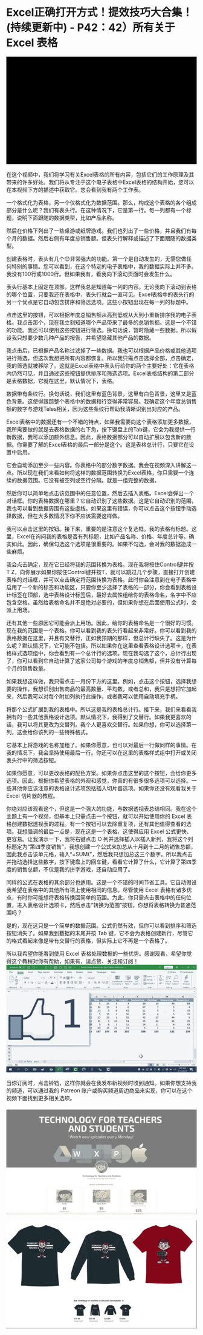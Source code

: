 # Excel正确打开方式！提效技巧大合集！(持续更新中) - P42：42）所有关于 Excel 表格 

![](img/010d0a29b5c75e986b8338a4ab53611d_0.png)

在这个视频中，我们将学习有关Excel表格的所有内容，包括它们的工作原理及其带来的许多好处。我们将从专注于这个电子表格中Excel表格的结构开始，您可以在本视频下方的描述中获取它。您会看到我有两个工作表。

一个格式化为表格，另一个仅格式化为数据范围。那么，构成这个表格的各个组成部分是什么呢？我们有表头行。在这种情况下，它是第一行。每一列都有一个标题，说明下面跟随的数据类型，比如产品名称。

然后在价格下列出了一些桌游或纸牌游戏。我们也列出了一些价格，并且我们有每个月的数据。然后右侧有年度总销售额。但表头行解释或描述了下面跟随的数据类型。

创建表格时，表头有几个😊非常强大的功能。第一个是自动发生的，无需您做任何特别的事情。您可以看到，在这个特定的电子表格中，我的数据实际上并不多。我没有100行或1000行。但如果我有，看我向下滚动页面时会发生什么。

表头行基本上固定在顶部，这样我总是知道每一列的内容。无论我向下滚动到表格的哪个位置，只要我还在表格中，表头行就会一直可见。Excel表格中的表头行的另一个优点是它自动包含排序和筛选选项。这些小按钮出现在每一列的标题中。

点击这里的按钮，可以根据年度总销售额从高到低或从大到小重新排序我的电子表格。我点击那个，现在我立刻知道哪个产品带来了最多的总销售额。这是一个不错的功能。我还可以使用这些按钮进行筛选。换句话说，暂时隐藏一些数据。所以假设我只想要少数几种产品的报告，并希望隐藏其他产品的数据。

我点击后，已根据产品名称过滤掉了一些数据。我也可以根据产品价格或其他选项进行筛选，但这次我想把所有内容都恢复。所以我只需点击选择全部，点击确定，我的筛选就被移除了。这就是Excel表格中表头行给你的两个主要好处：它在表格内仍然可见，并且通过这些按钮提供排序和筛选选项。Excel表格结构的第二部分是表格数据，它就在这里，默认情况下，表格。

数据带有条纹行。换句话说，我们这里有蓝色背景，这里有白色背景，这里又是蓝色背景。这使得跟踪整个表格中的数据和行变得非常容易。我确定这个年度总销售额的数字与游戏Teles相关，因为这些条纹行帮助我清晰识别出对应的产品。

Excel表格中的数据还有一个不错的特点，如果我需要向这个表格添加更多数据，我所需要做的就是去表格数据的右下角，按下键盘上的Tab键，它会为我提供一行新数据，我可以添加额外信息。因此，表格数据部分可以自动扩展以包含新的数据。你需要了解的Excel表格的最后一部分是这个。这是表格总计行，只要它在设置中启用。

它会自动添加至少一些内容。你表格中的部分数字数据。我会在视频深入讲解这一点。所以现在我们来看如何将这样的数据范围转换为Excel表格，你只需要一个连续的数据范围。它没有被空列或空行分隔。就是一组完整的数据。

然后你可以简单地点击该范围中的任意位置，然后去插入表格。Excel会弹出一个对话框。你的表格数据在哪里？它自动识别了这些数据。这是它自动识别的范围，我也可以看到数据周围有这些虚线。如果这里有错误，你可以点击这个按钮手动选择数据，但在大多数情况下你不应该需要这样做。

我可以点击这里的按钮。接下来，重要的是注意这个复选框。我的表格有标题。这里，Excel在询问我的表格是否有列标题，比如产品名称、价格、年度总计等。确实如此。因此，确保勾选这个选项是很重要的。如果不勾选，会对我的数据造成一些麻烦。

我会点击确定，现在它已经将我的范围转换为表格。现在我将按住Control键并按T Z，向你展示如果你按住Control键并按T，就可以跳过几个步骤，直接打开创建表格的对话框，并可以点击确定将范围转换为表格。此时你会注意到在电子表格中启用了一个新的标签和功能区，只要你至少选择了表格的一部分，你会看到表格设计标签在顶部，选中表格设计标签后，最好去属性组给你的表格命名，名字中不应包含空格。虽然给表格命名并不是绝对必要的，但如果你想在后面使用公式时，会派上用场。

还有其他一些原因它可能会派上用场。因此，给你的表格命名是一个很好的习惯。现在我的范围是一个表格。你可以看到我的表头行看起来非常好。你可以看到我的表格数据在这里，并且有交替行，正如我预期的那样，但总计行缺失了。这是为什么呢？默认情况下，它可能不包括。所以如果你在这里查看表格设计选项卡，在表格样式选项组中，你会看到有一个总计行的选项。现在我勾选了这个，总计行出现了，你可以看到它自动计算了这家公司每个游戏的年度总销售额，但并没有计算每个月的销售数量。

如果我想这样做，我只需点击一月份下方的这里。例如，点击这个按钮，选择我想要的操作，我想识别出售商品的最高数量、平均数，或者总和，我只是想把它加起来，然后我可以对每个附加列执行此操作，或者我可以使用自动填充手柄。

将那个公式扩展到我的表格中。所以这是我的表格总计行。接下来，我们来看看我拥有的一些其他表格设计选项。默认情况下，我得到了交替行。如果我更喜欢的话，我可以将其更改为交替列。我个人更喜欢交替行。如果你想，你可以选择第一列，这会给你该列的一些特殊格式。

它基本上将游戏的名称加粗了。如果你愿意，也可以对最后一行做同样的事情。在我的情况下，我会坚持使用最后一行。你还可以在这里的表格样式组中打开或关闭表头行中的筛选按钮。

如果你愿意，可以更改表格的配色方案。如果你点击这里的这个按钮，会给你更多选项。因此，根据你希望表格的外观和感觉，你真的有很多很多选项可以选择。一些其他你应该注意的表格设计选项包括插入切片器选项。如果你还没有观看我关于 Excel 切片器的教程。

你绝对应该观看这个，但这是一个强大的功能，与数据透视表总结相同。我在这个主题上有一个视频，但基本上只需点击一个按钮，就可以开始使用你的 Excel 表格创建数据透视表的过程。有一个按钮可以去除重复项，还有其他值得查看的选项。我想强调的最后一点是，现在这是一个表格，这使得应用 Excel 公式更快、更容易。让我演示一下，我将右键点击 O 列并选择插入以插入新列，我将这个列标题定为“第四季度销售”，我想创建一个公式来加总从十月到十二月的销售总额，因此我点击该单元格，输入“=SUM(”，然后我只想加总这三个数字。所以我点击并拖动选择这些数字，按下键盘上的回车键，看看它计算了什么，它计算了第四季度的销售总额，不仅是我的拼字游戏，还自动应用了。

同样的公式在表格的其余部分也适用。这是一个不错的时间节省工具。它自动假设我希望在表格中的其他所有项上使用相同的信息。尽管使用 Excel 表格有诸多优点，有时你可能想将表格转换回简单的范围。为此，你只需点击表格中的任何位置，进入表格设计选项卡，然后点击“转换为范围”按钮，你想将表格转换为普通范围吗？

是的，现在这只是一个简单的数据范围。公式仍然有效，但你可以看到排序和筛选按钮消失了。如果我到数据的末尾并按 Tab 键，它不会为表格创建新行，尽管它的格式看起来像是带有交替行的表格，但实际上它不再是一个表格了。

所以我希望你能看到使用 Excel 表格处理数据的一些优势。感谢观看，希望你觉得这个教程对你有帮助，如果有，请点赞、关注和订阅！![](img/010d0a29b5c75e986b8338a4ab53611d_2.png)

当你订阅时，点击铃铛，这样你就会在我发布新视频时收到通知。如果你想支持我的频道，可以通过我的 Patreon 账户或购买频道周边商品来实现，你可以在这个视频下面找到更多相关选项。

![](img/010d0a29b5c75e986b8338a4ab53611d_4.png)

![](img/010d0a29b5c75e986b8338a4ab53611d_5.png)
